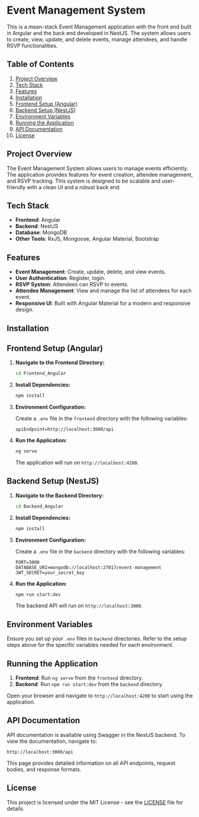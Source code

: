 # Event Management System

This is a mean-stack Event Management application with the front end built in Angular and the back end developed in NestJS. The system allows users to create, view, update, and delete events, manage attendees, and handle RSVP functionalities.

## Table of Contents

1. [Project Overview](#project-overview)
2. [Tech Stack](#tech-stack)
3. [Features](#features)
4. [Installation](#installation)
5. [Frontend Setup (Angular)](#frontend-setup-angular)
6. [Backend Setup (NestJS)](#backend-setup-nestjs)
7. [Environment Variables](#environment-variables)
8. [Running the Application](#running-the-application)
9. [API Documentation](#api-documentation)
10. [License](#license)

## Project Overview

The Event Management System allows users to manage events efficiently. The application provides features for event creation, attendee management, and RSVP tracking. This system is designed to be scalable and user-friendly with a clean UI and a robust back end.

## Tech Stack

- **Frontend**: Angular
- **Backend**: NestJS
- **Database**: MongoDB
- **Other Tools**: RxJS, Mongoose, Angular Material, Bootstrap

## Features

- **Event Management**: Create, update, delete, and view events.
- **User Authentication**: Register, login.
- **RSVP System**: Attendees can RSVP to events.
- **Attendee Management**: View and manage the list of attendees for each event.
- **Responsive UI**: Built with Angular Material for a modern and responsive design.

## Installation

## Frontend Setup (Angular)

1. **Navigate to the Frontend Directory:**

   ```bash
   cd Frontend_Angular
   ```

2. **Install Dependencies:**

   ```bash
   npm install
   ```

3. **Environment Configuration:**

   Create a `.env` file in the `frontend` directory with the following variables:

   ```plaintext
   apiEndpoint=http://localhost:3000/api
   ```

4. **Run the Application:**

   ```bash
   ng serve
   ```

   The application will run on `http://localhost:4200`.

## Backend Setup (NestJS)

1. **Navigate to the Backend Directory:**

   ```bash
   cd Backend_Angular
   ```

2. **Install Dependencies:**

   ```bash
   npm install
   ```

3. **Environment Configuration:**

   Create a `.env` file in the `backend` directory with the following variables:

   ```plaintext
   PORT=3000
   DATABASE_URI=mongodb://localhost:27017/event-management
   JWT_SECRET=your_secret_key
   ```

4. **Run the Application:**

   ```bash
   npm run start:dev
   ```

   The backend API will run on `http://localhost:3000`.

## Environment Variables

Ensure you set up your `.env` files in `backend` directories. Refer to the setup steps above for the specific variables needed for each environment.

## Running the Application

1. **Frontend**: Run `ng serve` from the `frontend` directory.
2. **Backend**: Run `npm run start:dev` from the `backend` directory.

Open your browser and navigate to `http://localhost:4200` to start using the application.

## API Documentation

API documentation is available using Swagger in the NestJS backend. To view the documentation, navigate to:

```
http://localhost:3000/api
```

This page provides detailed information on all API endpoints, request bodies, and response formats.

## License

This project is licensed under the MIT License - see the [LICENSE](LICENSE) file for details.
